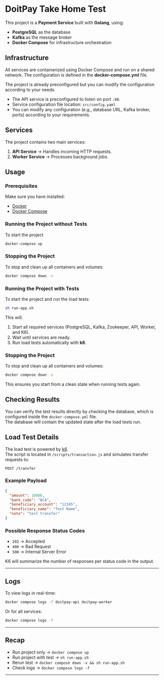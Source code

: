 # DoitPay Take Home Test
This project is a **Payment Service** built with **Golang**, using:  
- **PostgreSQL** as the database  
- **Kafka** as the message broker  
- **Docker Compose** for infrastructure orchestration  

## Infrastructure

All services are containerized using Docker Compose and run on a shared network. The configuration is defined in the **docker-compose.yml** file.

The project is already preconfigured but you can modify the configuration according to your needs.

- The API service is preconfigured to listen on port `:80`.
- Service configuration file location: `src/config.yaml`
- You can modify any configuration (e.g., database URL, Kafka broker, ports) according to your requirements.

## Services

The project contains two main services:
1. **API Service** → Handles incoming HTTP requests.
2. **Worker Service** → Processes background jobs.

## Usage

### Prerequisites
Make sure you have installed:
- [Docker](https://docs.docker.com/get-docker/)
- [Docker Compose](https://docs.docker.com/compose/install/)

### Running the Project without Tests
To start the project

```bash
docker-compose up
```
### Stopping the Project
To stop and clean up all containers and volumes:

```bash
docker compose down -v
```

### Running the Project with Tests
To start the project and run the load tests:

```bash
sh run-app.sh
```

This will:
1. Start all required services (PostgreSQL, Kafka, Zookeeper, API, Worker, and K6).
2. Wait until services are ready.
3. Run load tests automatically with **k6**.

### Stopping the Project
To stop and clean up all containers and volumes:

```bash
docker compose down -v
```

This ensures you start from a clean state when running tests again.

## Checking Results

You can verify the test results directly by checking the database, which is configured inside the `docker-compose.yml` file.  
The database will contain the updated state after the load tests run.

## Load Test Details

The load test is powered by [k6](https://k6.io/).  
The script is located in `/scripts/transaction.js` and simulates transfer requests to:

```
POST /transfer
```

### Example Payload
```json
{
  "amount": 10000,
  "bank_code": "BCA",
  "beneficiary_account": "12345",
  "beneficiary_name": "Test Name",
  "note": "test transfer"
}
```

### Possible Response Status Codes
- `202` → Accepted  
- `400` → Bad Request  
- `500` → Internal Server Error  

K6 will summarize the number of responses per status code in the output.

---

## Logs

To view logs in real-time:

```bash
docker compose logs -f doitpay-api doitpay-worker
```

Or for all services:

```bash
docker compose logs -f
```

---

## Recap
- Run project only → `docker compose up`  
- Run project with test → `sh run-app.sh`  
- Rerun test → `docker compose down -v && sh run-app.sh`  
- Check logs → `docker compose logs -f`  

---
